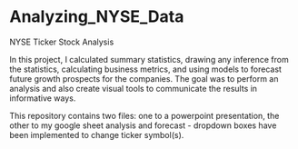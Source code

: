 # Analyzing_NYSE_Data
NYSE Ticker Stock Analysis

In this project, I calculated summary statistics, drawing any inference from the statistics, calculating business metrics, and using models to forecast future growth prospects for the companies. The goal was to perform an analysis and also create visual tools to communicate the results in informative ways.

This repository contains two files: one to a powerpoint presentation, the other to my google sheet analysis and forecast - dropdown boxes have been implemented to change ticker symbol(s).
